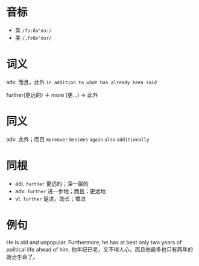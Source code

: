 # 音标

- 英 `/fɜːðə'mɔː/`
- 美 `/,fɝðɚ'mɔr/`

# 词义

adv. 而且，此外
`in addition to what has already been said`



further(更远的) ＋ more (更…) → 此外

# 同义

adv. 此外；而且
`moreover` `besides` `again` `also` `additionally`

# 同根

- adj. `further` 更远的；深一层的
- adv. `further` 进一步地；而且；更远地
- vt. `further` 促进，助长；增进

# 例句

He is old and unpopular. Furthermore, he has at best only two years of political life ahead of him.
他年纪已老，又不得人心，而且他最多也只有两年的政治生命了。


